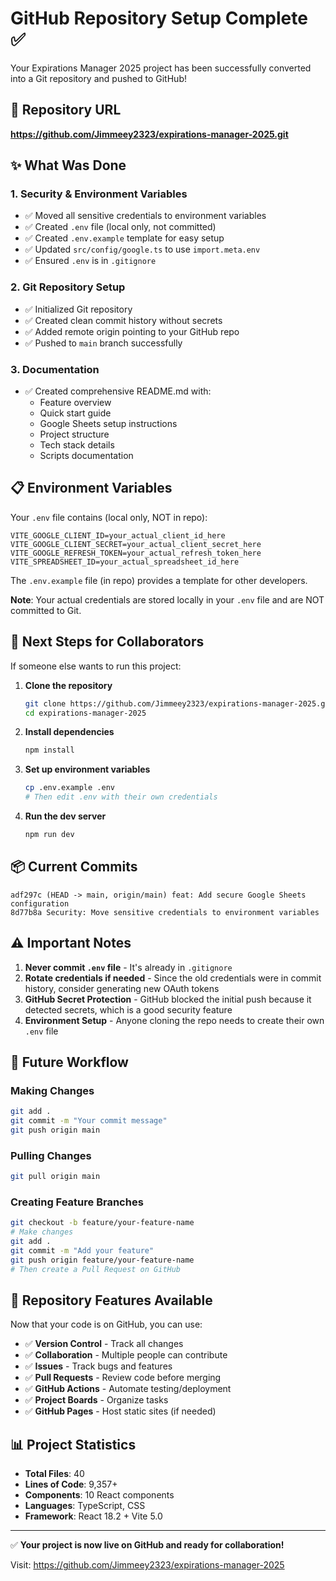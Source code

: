 # GitHub Repository Setup Complete ✅

Your Expirations Manager 2025 project has been successfully converted into a Git repository and pushed to GitHub!

## 📍 Repository URL
**https://github.com/Jimmeey2323/expirations-manager-2025.git**

## ✨ What Was Done

### 1. Security & Environment Variables
- ✅ Moved all sensitive credentials to environment variables
- ✅ Created `.env` file (local only, not committed)
- ✅ Created `.env.example` template for easy setup
- ✅ Updated `src/config/google.ts` to use `import.meta.env`
- ✅ Ensured `.env` is in `.gitignore`

### 2. Git Repository Setup
- ✅ Initialized Git repository
- ✅ Created clean commit history without secrets
- ✅ Added remote origin pointing to your GitHub repo
- ✅ Pushed to `main` branch successfully

### 3. Documentation
- ✅ Created comprehensive README.md with:
  - Feature overview
  - Quick start guide
  - Google Sheets setup instructions
  - Project structure
  - Tech stack details
  - Scripts documentation

## 📋 Environment Variables

Your `.env` file contains (local only, NOT in repo):
```env
VITE_GOOGLE_CLIENT_ID=your_actual_client_id_here
VITE_GOOGLE_CLIENT_SECRET=your_actual_client_secret_here
VITE_GOOGLE_REFRESH_TOKEN=your_actual_refresh_token_here
VITE_SPREADSHEET_ID=your_actual_spreadsheet_id_here
```

The `.env.example` file (in repo) provides a template for other developers.

**Note**: Your actual credentials are stored locally in your `.env` file and are NOT committed to Git.

## 🚀 Next Steps for Collaborators

If someone else wants to run this project:

1. **Clone the repository**
   ```bash
   git clone https://github.com/Jimmeey2323/expirations-manager-2025.git
   cd expirations-manager-2025
   ```

2. **Install dependencies**
   ```bash
   npm install
   ```

3. **Set up environment variables**
   ```bash
   cp .env.example .env
   # Then edit .env with their own credentials
   ```

4. **Run the dev server**
   ```bash
   npm run dev
   ```

## 📦 Current Commits

```
adf297c (HEAD -> main, origin/main) feat: Add secure Google Sheets configuration
8d77b8a Security: Move sensitive credentials to environment variables
```

## ⚠️ Important Notes

1. **Never commit `.env` file** - It's already in `.gitignore`
2. **Rotate credentials if needed** - Since the old credentials were in commit history, consider generating new OAuth tokens
3. **GitHub Secret Protection** - GitHub blocked the initial push because it detected secrets, which is a good security feature
4. **Environment Setup** - Anyone cloning the repo needs to create their own `.env` file

## 🔄 Future Workflow

### Making Changes
```bash
git add .
git commit -m "Your commit message"
git push origin main
```

### Pulling Changes
```bash
git pull origin main
```

### Creating Feature Branches
```bash
git checkout -b feature/your-feature-name
# Make changes
git add .
git commit -m "Add your feature"
git push origin feature/your-feature-name
# Then create a Pull Request on GitHub
```

## 🎯 Repository Features Available

Now that your code is on GitHub, you can use:
- ✅ **Version Control** - Track all changes
- ✅ **Collaboration** - Multiple people can contribute
- ✅ **Issues** - Track bugs and features
- ✅ **Pull Requests** - Review code before merging
- ✅ **GitHub Actions** - Automate testing/deployment
- ✅ **Project Boards** - Organize tasks
- ✅ **GitHub Pages** - Host static sites (if needed)

## 📊 Project Statistics

- **Total Files**: 40
- **Lines of Code**: 9,357+
- **Components**: 10 React components
- **Languages**: TypeScript, CSS
- **Framework**: React 18.2 + Vite 5.0

---

✅ **Your project is now live on GitHub and ready for collaboration!**

Visit: https://github.com/Jimmeey2323/expirations-manager-2025
